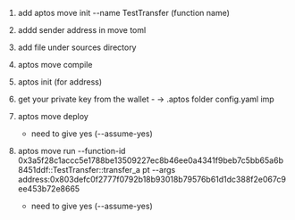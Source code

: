 1. add aptos move init --name TestTransfer (function name)
2. addd sender address in move toml
3. add file under sources directory
4. aptos move compile


5. aptos init (for address)

6. get your private key from the wallet -
    -> .aptos folder
        config.yaml imp

7. aptos move deploy 
    - need to give yes (--assume-yes)

8. aptos move run --function-id 0x3a5f28c1accc5e1788be13509227ec8b46ee0a4341f9beb7c5bb65a6b8451ddf::TestTransfer::transfer_a
pt --args address:0x803defc0f2777f0792b18b93018b79576b61d1dc388f2e067c9ee453b72e8665

    - need to give yes (--assume-yes)